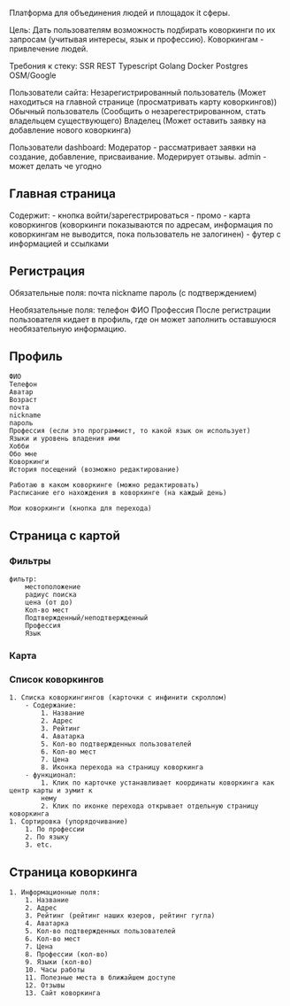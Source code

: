 Платформа для объединения людей и площадок it сферы.

Цель: Дать пользователям возможность подбирать коворкинги по их запросам (учитывая интересы, язык и профессию). Коворкингам - привлечение людей.

Требония к стеку:
SSR
REST
Typescript
Golang
Docker
Postgres
OSM/Google

Пользователи сайта:
Незарегистрированный пользователь (Может находиться на главной странице (просматривать карту коворкингов))
Обычный пользователь (Сообщить о незарегестрированном, стать владельцем существующего)
Владелец (Может оставить заявку на добавление нового коворкинга)

Пользователи dashboard:
Модератор - рассматривает заявки на создание, добавление, присваивание. Модерирует отзывы.
admin - может делать че угодно

## Главная страница

Содержит: - кнопка войти/зарегестрироваться - промо - карта коворкингов (коворкинги показываются по адресам, информация по коворкингам не выводится, пока пользователь не залогинен) - футер с информацией и ссылками

## Регистрация

Обязательные поля:
почта
nickname
пароль (с подтверждением)

Необязательные поля:
телефон
ФИО
Профессия
После регистрации пользователя кидает в профиль, где он может заполнить оставшуюся необязательную информацию.

## Профиль

    ФИО
    Телефон
    Аватар
    Возраст
    почта
    nickname
    пароль
    Профессия (если это программист, то какой язык он использует)
    Языки и уровень владения ими
    Хобби
    Обо мне
    Коворкинги
    История посещений (возможно редактирование)

    Работаю в каком коворкинге (можно редактировать)
    Расписание его нахождения в коворкинге (на каждый день)

    Мои коворкинги (кнопка для перехода)

## Страница с картой

### Фильтры

    фильтр:
    	местоположение
    	радиус поиска
    	цена (от до)
    	Кол-во мест
    	Подтвержденный/неподтвержденный
    	Профессия
    	Язык

### Карта

### Список коворкингов

    1. Списка коворкингингов (карточки с инфинити скроллом)
    	- Содержание:
    		1. Название
    		2. Адрес
    		3. Рейтинг
    		4. Аватарка
    		5. Кол-во подтвержденных пользователей
    		6. Кол-во мест
    		7. Цена
    		8. Иконка перехода на страницу коворкинга
    	- функционал:
    		1. Клик по карточке устанавливает координаты коворкинга как центр карты и зумит к
            нему
            2. Клик по иконке перехода открывает отдельную страницу коворкинга
    1. Сортировка (упорядочивание)
    	1. По профессии
    	2. По языку
    	3. etc.

## Страница коворкинга

    1. Информационные поля:
    	1. Название
    	2. Адрес
    	3. Рейтинг (рейтинг наших юзеров, рейтинг гугла)
    	4. Аватарка
    	5. Кол-во подтвержденных пользователей
    	6. Кол-во мест
    	7. Цена
    	8. Профессии (кол-во)
    	9. Языки (кол-во)
    	10. Часы работы
    	11. Полезные места в ближайшем доступе
    	12. Отзывы
    	13. Сайт коворкинга
